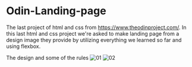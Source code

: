 # Odin-Landing-page

The last project of html and css from https://www.theodinproject.com/. In this last html and css project we're asked to make landing page from a design image they provide by utilizing everything we learned so far and using flexbox.

The design and some of the rules
![01](https://github.com/damzkii/Odin-Landing-page/assets/82960301/4a6156fc-f1b3-4330-9bde-be9ee09beefe)
![02](https://github.com/damzkii/Odin-Landing-page/assets/82960301/4444fe73-3200-4ba3-9afc-33c10980a05d)

